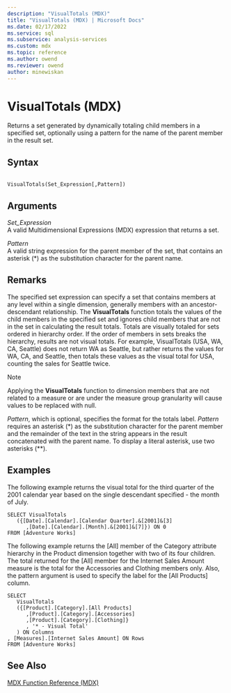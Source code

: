 ```yaml
---
description: "VisualTotals (MDX)"
title: "VisualTotals (MDX) | Microsoft Docs"
ms.date: 02/17/2022
ms.service: sql
ms.subservice: analysis-services
ms.custom: mdx
ms.topic: reference
ms.author: owend
ms.reviewer: owend
author: minewiskan
---
```

# VisualTotals (MDX)


  Returns a set generated by dynamically totaling child members in a specified set, optionally using a pattern for the name of the parent member in the result set.  
  
## Syntax  
  
```  
  
VisualTotals(Set_Expression[,Pattern])  
```  
  
## Arguments  
 *Set_Expression*  
 A valid Multidimensional Expressions (MDX) expression that returns a set.  
  
 *Pattern*  
 A valid string expression for the parent member of the set, that contains an asterisk (*) as the substitution character for the parent name.  
  
## Remarks  
 The specified set expression can specify a set that contains members at any level within a single dimension, generally members with an ancestor-descendant relationship. The **VisualTotals** function totals the values of the child members in the specified set and ignores child members that are not in the set in calculating the result totals. Totals are visually totaled for sets ordered in hierarchy order. If the order of members in sets breaks the hierarchy, results are not visual totals. For example, VisualTotals (USA, WA, CA, Seattle) does not return WA as Seattle, but rather returns the values for WA, CA, and Seattle, then totals these values as the visual total for USA, counting the sales for Seattle twice.  
  
> [!NOTE]  
>  Applying the **VisualTotals** function to dimension members that are not related to a measure or are under the measure group granularity will cause values to be replaced with null.  
  
 *Pattern*, which is optional, specifies the format for the totals label. *Pattern* requires an asterisk (*) as the substitution character for the parent member and the remainder of the text in the string appears in the result concatenated with the parent name. To display a literal asterisk, use two asterisks (\*\*).  
  
## Examples  
 The following example returns the visual total for the third quarter of the 2001 calendar year based on the single descendant specified - the month of July.  
  
```  
SELECT VisualTotals  
   ({[Date].[Calendar].[Calendar Quarter].&[2001]&[3]  
      ,[Date].[Calendar].[Month].&[2001]&[7]}) ON 0  
FROM [Adventure Works]  
```  
  
 The following example returns the [All] member of the Category attribute hierarchy in the Product dimension together with two of its four children. The total returned for the [All] member for the Internet Sales Amount measure is the total for the Accessories and Clothing members only. Also, the pattern argument is used to specify the label for the [All Products] column.  
  
```  
SELECT  
   VisualTotals  
   ({[Product].[Category].[All Products]  
      ,[Product].[Category].[Accessories]  
      ,[Product].[Category].[Clothing]}  
      , '* - Visual Total'  
   ) ON Columns  
, [Measures].[Internet Sales Amount] ON Rows  
FROM [Adventure Works]  
```  
  
## See Also  
 [MDX Function Reference &#40;MDX&#41;](../mdx/mdx-function-reference-mdx.md)  
  
  
